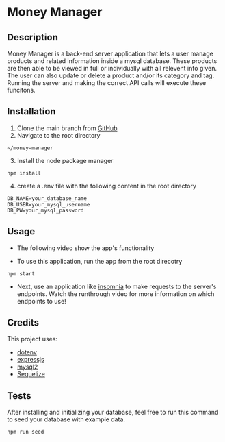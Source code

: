 # Money Manager

## Description

Money Manager is a back-end server application that lets a user manage products and related information inside a mysql database. These products are then able to be viewed in full or individually with all relevent info given. The user can also update or delete a product and/or its category and tag. Running the server and making the correct API calls will execute these funcitons.

## Installation

1. Clone the main branch from [GitHub](https://github.com/mimi5930/money-manager)
2. Navigate to the root directory

```
~/money-manager
```

3. Install the node package manager

```
npm install
```

4. create a .env file with the following content in the root directory

```.env
DB_NAME=your_database_name
DB_USER=your_mysql_username
DB_PW=your_mysql_password
```

## Usage

- The following video show the app's functionality

- To use this application, run the app from the root direcotry

```
npm start
```

- Next, use an application like [insomnia](https://insomnia.rest/download) to make requests to the server's endpoints. Watch the runthrough video for more information on which endpoints to use!

## Credits

This project uses:

- [dotenv](https://www.npmjs.com/package/dotenv)
- [expressjs](https://www.npmjs.com/package/express)
- [mysql2](https://www.npmjs.com/package/mysql2)
- [Sequelize](https://www.npmjs.com/package/sequelize)

## Tests

After installing and initializing your database, feel free to run this command to seed your database with example data.

```
npm run seed
```
